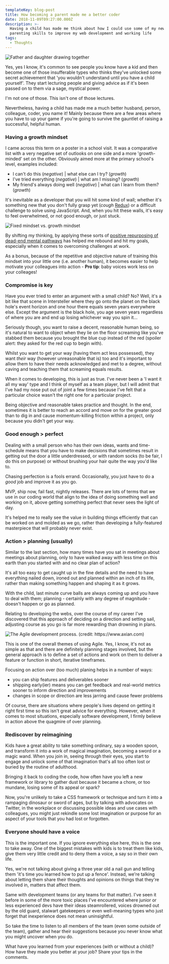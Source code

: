 ```yaml
---
templateKey: blog-post
title: How becoming a parent made me a better coder
date: 2018-11-09T09:27:00.000Z
description: >-
  Having a child has made me think about how I could use some of my new found
  parenting skills to improve my web development and working life
tags:
  - Thoughts
---
```

![Father and daughter drawing together](/img/girl-1641215_1920.jpg)

Yes, yes I know, it's common to see people you know have a kid and then become one of those insufferable types who thinks they've unlocked some secret achievement that 'you wouldn't understand until you have a child yourself'. They start lecturing people and giving advice as if it's been passed on to them via a sage, mystical power.

I'm not one of those. This isn't one of those lectures.

Nevertheless, having a child has made me a much better husband, person, colleague, coder, you name it! Mainly because there are a few areas where you have to up your game if you're going to survive the gauntlet of raising a successful, helpful human.

### Having a growth mindset

I came across this term on a poster in a school visit. It was a comparative list with a very negative set of outlooks on one side and a more 'growth-minded' set on the other. Obviously aimed more at the primary school's level, examples included:

* I can't do this (_negative_) | what else can I try? (_growth_)
* I've tried everything (_negative_) | what am I missing? (_growth_)
* My friend's always doing well (_negative_) | what can I learn from them? (_growth_)

It's inevitable as a developer that you will hit some kind of wall; whether it's something new that you don't fully grasp yet (_cough_ [Redux](https://redux.js.org/)) or a difficult challenge to solve using JavaScript. And, when you hit these walls, it's easy to feel overwhelmed, or not good enough, or just stuck.

![Fixed mindset vs. growth mindset](/img/growth-mindset-examples.png "Fixed mindset vs. growth mindset. (credit: https://www.big-change.org/)")

By shifting my thinking, by applying these sorts of [positive repurposing of dead-end mental pathways](https://www.mindsetworks.com/science/) has helped me rebound and hit my goals, especially when it comes to overcoming challenges at work.

As a bonus, because of the repetitive and objective nature of training this mindset into your little one (i.e. another human), it becomes easier to help motivate your colleagues into action - **Pro tip**: baby voices work less on your colleages!

### Compromise is key

Have you ever tried to enter an argument with a small child? No? Well, it's a bit like that scene in Intersteller where they go onto the planet on the black hole's event horizon and one hour there equals seven years everywhere else. Except the argument is the black hole, you age seven years regardless of where you are and end up losing whichever way you spin it...

Seriously though, you want to raise a decent, reasonable human being, so it's natural to want to object when they lie on the floor screaming like you've stabbed them because you brought the blue cup instead of the red (spoiler alert: they asked for the red cup to begin with).

Whilst you want to get your way (having them act less possessed), they want _their_ way (however unreasonable that is) too and it's important to allow them to have their needs acknowledged and met to a degree, without caving and teaching them that screaming equals results.

When it comes to developing, this is just as true. I've never been a 'I want it all my way' type and I think of myself as a team player, but I will admit that I've had my nose put out of joint a few times because I've felt that a particular choice wasn't the right one for a particular project.

Being objective and reasonable takes practice and thought. In the end, sometimes it is better to reach an accord and move on for the greater good than to dig in and cause momentum-killing friction within a project, only because you didn't get your way.

### Good enough > perfect

Dealing with a small person who has their own ideas, wants and time-schedule means that you have to make decisions that sometimes result in getting out the door a little underdressed, or with random socks (to be fair, I do this on purpose) or without brushing your hair quite the way you'd like to.

Chasing perfection is a fools errand. Occasionally, you just have to do a _good_ job and improve it as you go.

MVP, ship now, fail fast, nightly releases. There are lots of terms that we use in our coding world that align to the idea of doing something well and working on it, above getting something perfect that never sees the light of day.

It's helped me to really see the value in building things efficiently that can be worked on and molded as we go, rather than developing a fully-featured masterpiece that will probably never exist.

### Action > planning (usually)

Similar to the last section, how many times have you sat in meetings about meetings about planning, only to have walked away with less time on this earth than you started with and no clear plan of action?

It's all too easy to get caught up in the fine details and the need to have everything nailed down, ironed out and planned within an inch of its life, rather than making something happen and shaping it as it grows.

With the child, last minute curve balls are always coming up and you have to deal with them; planning - certainly with any degree of magnitude - doesn't happen or go as planned.

Relating to developing the webs, over the course of my career I've discovered that this approach of deciding on a direction and setting sail, adjusting course as you go is far more rewarding than drowning in plans.

![The Agile development process. (credit: https://www.axian.com)](/img/agile-graphic.jpg "The Agile development process. (credit: https://www.axian.com)")

This is one of the overall themes of using Agile. Yes, I know, it's not as simple as that and there are definitely planning stages involved, but the general approach is to define a set of actions and work on them to deliver a feature or function in short, iterative timeframes.

Focusing on action over (too much) planing helps in a number of ways:

* you can ship features and deliverables sooner
* shipping early(ier) means you can get feedback and real-world metrics sooner to inform direction and improvements
* changes in scope or direction are less jarring and cause fewer problems

Of course, there are situations where people's lives depend on getting it right first time so this isn't great advice for everything. However, when it comes to most situations, especially software development, I firmly believe in action above the quagmire of over planning.

### Rediscover by reimagining

Kids have a great ability to take something ordinary, say a wooden spoon, and transform it into a work of magical imagination, becoming a sword or a magic wand. When you join in, seeing through their eyes, you start to engage and unlock some of that imagination that's all too often lost or buried by the routine of adulthood.

Bringing it back to coding the code, how often have you left a new framework or library to gather dust because it became a chore, or too mundane, losing some of its appeal or spark?

Now, you're unlikely to take a CSS framework or technique and turn it into a rampaging dinosaur or sword of ages, but by talking with advocates on Twitter, in the workplace or discussing possible ideas and use cases with colleagues, you might just rekindle some lost imagination or purpose for an aspect of your tools that you had lost or forgotten.

### Everyone should have a voice

This is the important one. If you ignore everything else here, this is the one to take away. One of the biggest mistakes with kids is to treat them like kids, give them very little credit and to deny them a voice, a say so in their own life.

Yes, we're not talking about giving a three year old a nail gun and telling them 'it's time you learned how to put up a fence'. Instead, we're talking about letting them share their thoughts and opinions on things that they're involved in, matters that affect them.

Same with development teams (or any teams for that matter). I've seen it before in some of the more toxic places I've encountered where junior or less experienced devs have their ideas steamrollered, voices drowned out by the old guard, stalwart gatekeepers or even well-meaning types who just forget that inexperience does not mean uninsightful.

So take the time to listen to all members of the team (even some outside of the team), gather and hear their suggestions because you never know what you might uncover when you do.

What have you learned from your experiences (with or without a child)? How have they made you better at your job? Share your tips in the comments.
